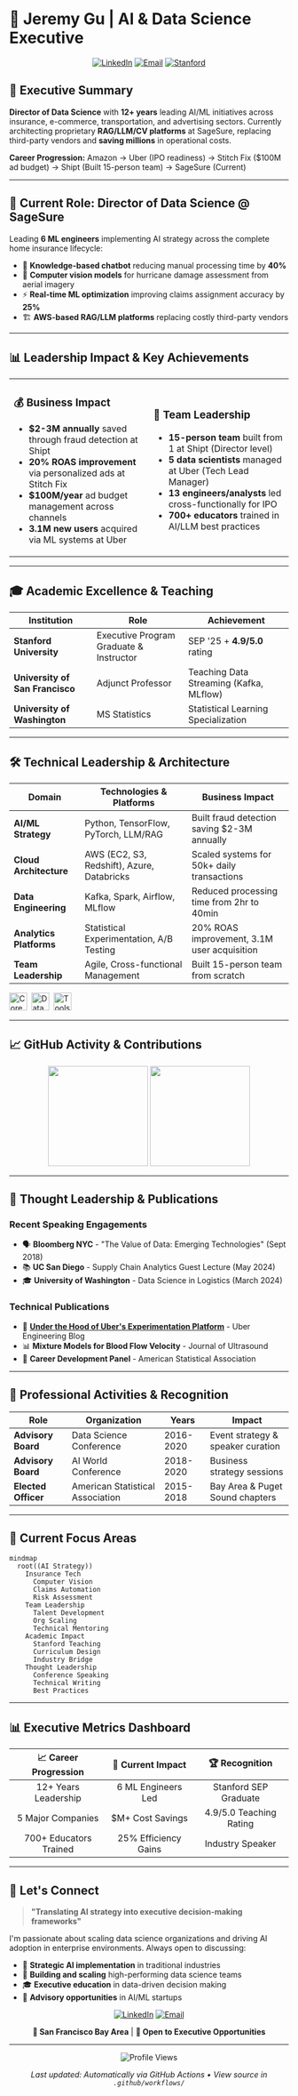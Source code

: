# 👋 Jeremy Gu | AI & Data Science Executive

<div align="center">
  
[![LinkedIn](https://img.shields.io/badge/LinkedIn-0077B5?style=for-the-badge&logo=linkedin&logoColor=white)](https://www.linkedin.com/in/datastrategy/)
[![Email](https://img.shields.io/badge/Email-D14836?style=for-the-badge&logo=gmail&logoColor=white)](mailto:wgu9@stanford.edu)
[![Stanford](https://img.shields.io/badge/Stanford-8C1515?style=for-the-badge&logo=stanford&logoColor=white)](https://continuingstudies.stanford.edu)

</div>

## 🎯 Executive Summary

**Director of Data Science** with **12+ years** leading AI/ML initiatives across insurance, e-commerce, transportation, and advertising sectors. Currently architecting proprietary **RAG/LLM/CV platforms** at SageSure, replacing third-party vendors and **saving millions** in operational costs.

**Career Progression:** Amazon → Uber (IPO readiness) → Stitch Fix ($100M ad budget) → Shipt (Built 15-person team) → SageSure (Current)

---

## 🏢 Current Role: Director of Data Science @ SageSure

Leading **6 ML engineers** implementing AI strategy across the complete home insurance lifecycle:

- 🤖 **Knowledge-based chatbot** reducing manual processing time by **40%**
- 📸 **Computer vision models** for hurricane damage assessment from aerial imagery  
- ⚡ **Real-time ML optimization** improving claims assignment accuracy by **25%**
- 🏗️ **AWS-based RAG/LLM platforms** replacing costly third-party vendors

---

## 📊 Leadership Impact & Key Achievements

<table>
<tr>
<td width="50%">

### 💰 Business Impact
- **$2-3M annually** saved through fraud detection at Shipt
- **20% ROAS improvement** via personalized ads at Stitch Fix  
- **$100M/year** ad budget management across channels
- **3.1M new users** acquired via ML systems at Uber

</td>
<td width="50%">

### 👥 Team Leadership
- **15-person team** built from 1 at Shipt (Director level)
- **5 data scientists** managed at Uber (Tech Lead Manager)
- **13 engineers/analysts** led cross-functionally for IPO
- **700+ educators** trained in AI/LLM best practices

</td>
</tr>
</table>

---

## 🎓 Academic Excellence & Teaching

<div align="center">

| Institution | Role | Achievement |
|-------------|------|-------------|
| **Stanford University** | Executive Program Graduate & Instructor | SEP '25 + **4.9/5.0** rating |
| **University of San Francisco** | Adjunct Professor | Teaching Data Streaming (Kafka, MLflow) |
| **University of Washington** | MS Statistics | Statistical Learning Specialization |

</div>

---

## 🛠️ Technical Leadership & Architecture

| **Domain** | **Technologies & Platforms** | **Business Impact** |
|------------|------------------------------|-------------------|
| **AI/ML Strategy** | Python, TensorFlow, PyTorch, LLM/RAG | Built fraud detection saving $2-3M annually |
| **Cloud Architecture** | AWS (EC2, S3, Redshift), Azure, Databricks | Scaled systems for 50k+ daily transactions |
| **Data Engineering** | Kafka, Spark, Airflow, MLflow | Reduced processing time from 2hr to 40min |
| **Analytics Platforms** | Statistical Experimentation, A/B Testing | 20% ROAS improvement, 3.1M user acquisition |
| **Team Leadership** | Agile, Cross-functional Management | Built 15-person team from scratch |

<p align="left">
<img src="https://skillicons.dev/icons?i=python,aws,tensorflow,docker,kubernetes" height="32" alt="Core Stack" style="margin-right: 4px">
<img src="https://skillicons.dev/icons?i=postgres,redis,kafka,spark,tableau" height="32" alt="Data Stack" style="margin-right: 4px">
<img src="https://skillicons.dev/icons?i=jupyter,git,linux,vscode" height="32" alt="Tools" style="margin-right: 4px">
</p>

---

## 📈 GitHub Activity & Contributions

<div align="center">

<img height="180em" src="https://github-readme-stats.vercel.app/api?username=jeremygu&show_icons=true&theme=vue-dark&include_all_commits=true&count_private=true&border_radius=10"/>
<img height="180em" src="https://github-readme-stats.vercel.app/api/top-langs/?username=jeremygu&layout=compact&langs_count=8&theme=vue-dark&border_radius=10"/>

</div>

---

## 🎤 Thought Leadership & Publications

### **Recent Speaking Engagements**
- 🗣️ **Bloomberg NYC** - "The Value of Data: Emerging Technologies" (Sept 2018)
- 📚 **UC San Diego** - Supply Chain Analytics Guest Lecture (May 2024)  
- 🎓 **University of Washington** - Data Science in Logistics (March 2024)

### **Technical Publications**
- 📖 [**Under the Hood of Uber's Experimentation Platform**](https://www.uber.com/en-SE/blog/xp/) - Uber Engineering Blog
- 📊 **Mixture Models for Blood Flow Velocity** - Journal of Ultrasound
- 📰 **Career Development Panel** - American Statistical Association

---

## 🌟 Professional Activities & Recognition

<div align="center">

| Role | Organization | Years | Impact |
|------|--------------|-------|--------|
| **Advisory Board** | Data Science Conference | 2016-2020 | Event strategy & speaker curation |
| **Advisory Board** | AI World Conference | 2018-2020 | Business strategy sessions |
| **Elected Officer** | American Statistical Association | 2015-2018 | Bay Area & Puget Sound chapters |

</div>

---

## 🚀 Current Focus Areas

```mermaid
mindmap
  root((AI Strategy))
    Insurance Tech
      Computer Vision
      Claims Automation
      Risk Assessment
    Team Leadership
      Talent Development
      Org Scaling
      Technical Mentoring
    Academic Impact
      Stanford Teaching
      Curriculum Design
      Industry Bridge
    Thought Leadership
      Conference Speaking
      Technical Writing
      Best Practices
```

---

## 📊 Executive Metrics Dashboard

<div align="center">

**📈 Career Progression** | **🎯 Current Impact** | **🏆 Recognition**
:---:|:---:|:---:
12+ Years Leadership | 6 ML Engineers Led | Stanford SEP Graduate
5 Major Companies | $M+ Cost Savings | 4.9/5.0 Teaching Rating
700+ Educators Trained | 25% Efficiency Gains | Industry Speaker

</div>

---

## 🤝 Let's Connect

> **"Translating AI strategy into executive decision-making frameworks"**

I'm passionate about scaling data science organizations and driving AI adoption in enterprise environments. Always open to discussing:

- 🎯 **Strategic AI implementation** in traditional industries
- 👥 **Building and scaling** high-performing data science teams  
- 🎓 **Executive education** in data-driven decision making
- 🤝 **Advisory opportunities** in AI/ML startups

<div align="center">

[![LinkedIn](https://img.shields.io/badge/Professional_Network-0077B5?style=for-the-badge&logo=linkedin&logoColor=white)](https://www.linkedin.com/in/datastrategy/)
[![Email](https://img.shields.io/badge/Direct_Contact-D14836?style=for-the-badge&logo=gmail&logoColor=white)](mailto:wgu9@stanford.edu)

**📍 San Francisco Bay Area** | **💼 Open to Executive Opportunities**

</div>

---

<div align="center">
  <img src="https://komarev.com/ghpvc/?username=jeremygu&color=0e75b6&style=flat-square" alt="Profile Views"/>
  
  *Last updated: Automatically via GitHub Actions • View source in `.github/workflows/`*
</div>
